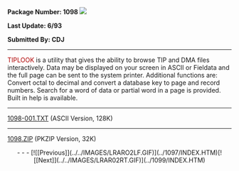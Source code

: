 <x-sas-window top="83" bottom="768" left="223" right="753">



<b>Package Number: 1098 </b>![](../../IMAGES/OS2200.JPG)


<b>Last Update: 6/93</b>


<b>Submitted By: CDJ</b>


&#10;
- - -
<font color="#AF0000">TIPLOOK</font> is a utility that gives the
ability to browse TIP and DMA files interactively. Data may be
displayed on your screen in ASCII or Fieldata and the full page can
be sent to the system printer. Additional functions are: Convert
octal to decimal and convert a database key to page and record
numbers. Search for a word of data or partial word in a page is
provided. Built in help is available.


&#10;
- - -
[1098-001.TXT](1098-001.TXT)
(ASCII Version, 128K)


&#10;
- - -
[1098.ZIP](1098.ZIP)
(PKZIP Version, 32K)

<center>
- - -
[![[Previous]](../../IMAGES/LRARO2LF.GIF)](../1097/INDEX.HTM)[![[Next]](../../IMAGES/LRAR02RT.GIF)](../1099/INDEX.HTM)
</center>


</x-sas-window>